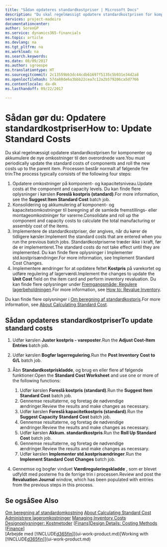 ```yaml
---
title: "Sådan opdateres standardkostpriser | Microsoft Docs"
description: "Du skal regelmæssigt opdatere standardkostprisen for komponenter og akkumulere de nye omkostninger til den overordnede vare."
services: project-madeira
documentationcenter: 
author: SorenGP
ms.service: dynamics365-financials
ms.topic: article
ms.devlang: na
ms.tgt_pltfrm: na
ms.workload: na
ms.search.keywords: 
ms.date: 08/09/2017
ms.author: sgroespe
ms.translationtype: HT
ms.sourcegitcommit: 2c13559bb3dc44cdb61697f5135c5b931e34d2a8
ms.openlocfilehash: 57da88de6a3bbb22cea7c12a2b579206ca5d7766
ms.contentlocale: da-dk
ms.lasthandoff: 09/22/2017

---
```

# <a name="how-to-update-standard-costs"></a><span data-ttu-id="d6886-103">Sådan gør du: Opdatere standardkostpriser</span><span class="sxs-lookup"><span data-stu-id="d6886-103">How to: Update Standard Costs</span></span>
<span data-ttu-id="d6886-104">Du skal regelmæssigt opdatere standardkostprisen for komponenter og akkumulere de nye omkostninger til den overordnede vare.</span><span class="sxs-lookup"><span data-stu-id="d6886-104">You must periodically update the standard costs of components and roll the new costs up to the parent item.</span></span> <span data-ttu-id="d6886-105">Processen består normalt af følgende fire trin:</span><span class="sxs-lookup"><span data-stu-id="d6886-105">The process typically consists of the following four steps:</span></span>  

1.  <span data-ttu-id="d6886-106">Opdatere omkostninger på komponent- og kapacitetsniveau.</span><span class="sxs-lookup"><span data-stu-id="d6886-106">Update costs at the component and capacity levels.</span></span> <span data-ttu-id="d6886-107">Du kan finde flere oplysninger i kørslen **Foreslå kostpris (standard)**.</span><span class="sxs-lookup"><span data-stu-id="d6886-107">For more information, see the **Suggest Item Standard Cost** batch job.</span></span>  
2.  <span data-ttu-id="d6886-108">Konsolidering og akkumulering af komponent- og kapacitetsomkostninger til beregning af de samlede fremstillings- eller montageomkostninger for varerne.</span><span class="sxs-lookup"><span data-stu-id="d6886-108">Consolidate and roll up the component and capacity costs to calculate the total manufacturing or assembly cost of the items.</span></span>  
3.  <span data-ttu-id="d6886-109">Implementere de standardkostpriser, der angives, når du kører de tidligere kørsler.</span><span class="sxs-lookup"><span data-stu-id="d6886-109">Implement the standard costs that are entered when you run the previous batch jobs.</span></span> <span data-ttu-id="d6886-110">Standardkostpriserne træder ikke i kraft, før de er implementeret.</span><span class="sxs-lookup"><span data-stu-id="d6886-110">The standard costs do not take effect until they are implemented.</span></span> <span data-ttu-id="d6886-111">Du kan finde flere oplysninger i Implementer std.kostprisændringer.</span><span class="sxs-lookup"><span data-stu-id="d6886-111">For more information, see Implement Standard Cost Changes.</span></span>  
4.  <span data-ttu-id="d6886-112">Implementere ændringer for at opdatere feltet **Kostpris** på varekortet og udføre regulering af lagerværdi.</span><span class="sxs-lookup"><span data-stu-id="d6886-112">Implement the changes to update the **Unit Cost** field on the item card and perform inventory revaluation.</span></span> <span data-ttu-id="d6886-113">Du kan finde flere oplysninger under [Fremgangsmåde: Regulere lagerbeholdningen](inventory-how-revalue-inventory.md).</span><span class="sxs-lookup"><span data-stu-id="d6886-113">For more information, see [How to: Revalue Inventory](inventory-how-revalue-inventory.md).</span></span>  

<span data-ttu-id="d6886-114">Du kan finde flere oplysninger i [Om beregning af standardkostpris](finance-about-calculating-standard-cost.md).</span><span class="sxs-lookup"><span data-stu-id="d6886-114">For more information, see [About Calculating Standard Cost](finance-about-calculating-standard-cost.md).</span></span>  
## <a name="to-update-standard-costs"></a><span data-ttu-id="d6886-115">Sådan opdateres standardkostpriser</span><span class="sxs-lookup"><span data-stu-id="d6886-115">To update standard costs</span></span>  
1.  <span data-ttu-id="d6886-116">Udfør kørslen **Juster kostpris - vareposter**.</span><span class="sxs-lookup"><span data-stu-id="d6886-116">Run the **Adjust Cost-Item Entries** batch job.</span></span>  
2.  <span data-ttu-id="d6886-117">Udfør kørslen **Bogfør lagerregulering**.</span><span class="sxs-lookup"><span data-stu-id="d6886-117">Run the **Post Inventory Cost to G/L** batch job.</span></span>  
3.  <span data-ttu-id="d6886-118">Åbn **Standardkostpriskladde**, og brug en eller flere af følgende funktioner:</span><span class="sxs-lookup"><span data-stu-id="d6886-118">Open the **Standard Cost Worksheet** and use one or more of the following functions:</span></span>  

    1.  <span data-ttu-id="d6886-119">Udfør kørslen **Foreslå kostpris (standard)**.</span><span class="sxs-lookup"><span data-stu-id="d6886-119">Run the **Suggest Item Standard Cost** batch job.</span></span>  
    2.  <span data-ttu-id="d6886-120">Gennemse resultaterne, og foretag de nødvendige ændringer.</span><span class="sxs-lookup"><span data-stu-id="d6886-120">Review the results and make changes as necessary.</span></span>  
    3.  <span data-ttu-id="d6886-121">Udfør kørslen **Foreslå kapacitetkostpris (standard)**.</span><span class="sxs-lookup"><span data-stu-id="d6886-121">Run the **Suggest Capacity Standard Cost** batch job.</span></span>  
    4.  <span data-ttu-id="d6886-122">Gennemse resultaterne, og foretag de nødvendige ændringer.</span><span class="sxs-lookup"><span data-stu-id="d6886-122">Review the results and make changes as necessary.</span></span>
    5. <span data-ttu-id="d6886-123">Udfør kørslen **Akkum. standardkostpris**.</span><span class="sxs-lookup"><span data-stu-id="d6886-123">Run the **Roll Up Standard Cost** batch job.</span></span>
    6.  <span data-ttu-id="d6886-124">Gennemse resultaterne, og foretag de nødvendige ændringer.</span><span class="sxs-lookup"><span data-stu-id="d6886-124">Review the results and make changes as necessary.</span></span>
    7.  <span data-ttu-id="d6886-125">Udfør kørslen **Implementer std.kostprisændringer**.</span><span class="sxs-lookup"><span data-stu-id="d6886-125">Run the **Implement Standard Cost Changes** batch job.</span></span>  
4.  <span data-ttu-id="d6886-126">Gennemse og bogfør vinduet **Værdireguleringskladde** , som er blevet udfyldt med posterne fra de forrige trin i processen.</span><span class="sxs-lookup"><span data-stu-id="d6886-126">Review and post the **Revaluation Journal** window, which has been populated with entries from the previous steps in this process.</span></span>  

## <a name="see-also"></a><span data-ttu-id="d6886-127">Se også</span><span class="sxs-lookup"><span data-stu-id="d6886-127">See Also</span></span>  
 <span data-ttu-id="d6886-128">[Om beregning af standardomkostning](finance-about-calculating-standard-cost.md) </span><span class="sxs-lookup"><span data-stu-id="d6886-128">[About Calculating Standard Cost](finance-about-calculating-standard-cost.md) </span></span>  
 <span data-ttu-id="d6886-129">[Administrere lageromkostninger](finance-manage-inventory-costs.md) </span><span class="sxs-lookup"><span data-stu-id="d6886-129">[Managing Inventory Costs](finance-manage-inventory-costs.md) </span></span>  
 <span data-ttu-id="d6886-130">[Designoplysninger: Kostmetoder](design-details-costing-methods.md) [[Finans](finance.md)]</span><span class="sxs-lookup"><span data-stu-id="d6886-130">[Design Details: Costing Methods](design-details-costing-methods.md) [[Finance](finance.md)]</span></span>  
 <span data-ttu-id="d6886-131">[Arbejde med [!INCLUDE[d365fin](includes/d365fin_md.md)]](ui-work-product.md)</span><span class="sxs-lookup"><span data-stu-id="d6886-131">[Working with [!INCLUDE[d365fin](includes/d365fin_md.md)]](ui-work-product.md)</span></span>  

